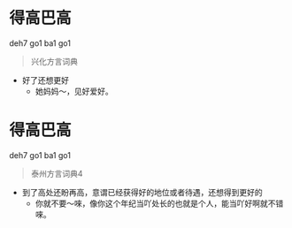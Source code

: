 # 得高巴高
deh7 go1 ba1 go1
> 兴化方言词典
- 好了还想更好
  - 她妈妈～，见好爱好。

# 得高巴高
deh7 go1 ba1 go1
> 泰州方言词典4
- 到了高处还盼再高，意谓已经获得好的地位或者待遇，还想得到更好的
  - 你就不要～唻，像你这个年纪当吖处长的也就是个人，能当吖好啊就不错唻。
